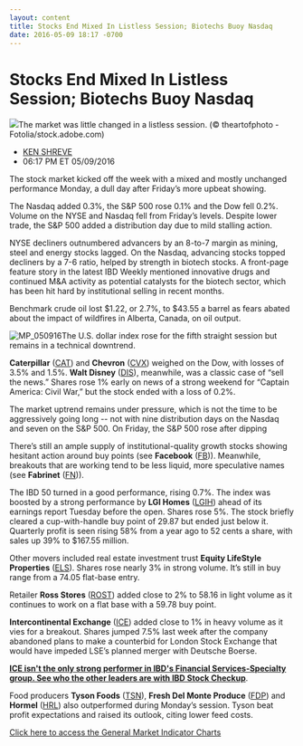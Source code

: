 ```yaml
---
layout: content
title: Stocks End Mixed In Listless Session; Biotechs Buoy Nasdaq
date: 2016-05-09 18:17 -0700
---
```



Stocks End Mixed In Listless Session; Biotechs Buoy Nasdaq
===========================================================


![](https://www.investors.com/wp-content/uploads/2016/05/BIGpic_050916_adobe.jpg)The market was little changed in a listless session. (© theartofphoto - Fotolia/stock.adobe.com) 



* [KEN SHREVE](https://www.investors.com/author/shrevek/ "Posts by KEN SHREVE")
* 06:17 PM ET 05/09/2016




The stock market kicked off the week with a mixed and mostly unchanged performance Monday, a dull day after Friday’s more upbeat showing.


The Nasdaq added 0.3%, the S&P 500 rose 0.1% and the Dow fell 0.2%. Volume on the NYSE and Nasdaq fell from Friday’s levels. Despite lower trade, the S&P 500 added a distribution day due to mild stalling action.


NYSE decliners outnumbered advancers by an 8-to-7 margin as mining, steel and energy stocks lagged. On the Nasdaq, advancing stocks topped decliners by a 7-6 ratio, helped by strength in biotech stocks. A front-page feature story in the latest IBD Weekly mentioned innovative drugs and continued M&A activity as potential catalysts for the biotech sector, which has been hit hard by institutional selling in recent months.


Benchmark crude oil lost $1.22, or 2.7%, to $43.55 a barrel as fears abated about the impact of wildfires in Alberta, Canada, on oil output.


![MP_050916](https://www.investors.com/wp-content/uploads/2016/05/MP_050916-161x300.jpg)The U.S. dollar index rose for the fifth straight session but remains in a technical downtrend.


**Caterpillar** ([CAT](https://research.investors.com/quote.aspx?symbol=CAT)) and **Chevron** ([CVX](https://research.investors.com/quote.aspx?symbol=CVX)) weighed on the Dow, with losses of 3.5% and 1.5%. **Walt Disney** ([DIS](https://research.investors.com/quote.aspx?symbol=DIS)), meanwhile, was a classic case of “sell the news.” Shares rose 1% early on news of a strong weekend for “Captain America: Civil War,” but the stock ended with a loss of 0.2%.


The market uptrend remains under pressure, which is not the time to be aggressively going long -- not with nine distribution days on the Nasdaq and seven on the S&P 500. On Friday, the S&P 500 rose after dipping


There’s still an ample supply of institutional-quality growth stocks showing hesitant action around buy points (see **Facebook** ([FB](https://research.investors.com/quote.aspx?symbol=FB))). Meanwhile, breakouts that are working tend to be less liquid, more speculative names (see **Fabrinet** ([FN](https://research.investors.com/quote.aspx?symbol=FN))).


The IBD 50 turned in a good performance, rising 0.7%. The index was boosted by a strong performance by **LGI Homes** ([LGIH](https://research.investors.com/quote.aspx?symbol=LGIH)) ahead of its earnings report Tuesday before the open. Shares rose 5%. The stock briefly cleared a cup-with-handle buy point of 29.87 but ended just below it. Quarterly profit is seen rising 58% from a year ago to 52 cents a share, with sales up 39% to $167.55 million.


Other movers included real estate investment trust **Equity LifeStyle Properties** ([ELS](https://research.investors.com/quote.aspx?symbol=ELS)). Shares rose nearly 3% in strong volume. It’s still in buy range from a 74.05 flat-base entry.


Retailer **Ross Stores** ([ROST](https://research.investors.com/quote.aspx?symbol=ROST)) added close to 2% to 58.16 in light volume as it continues to work on a flat base with a 59.78 buy point.


**Intercontinental Exchange** ([ICE](https://research.investors.com/quote.aspx?symbol=ICE)) added close to 1% in heavy volume as it vies for a breakout. Shares jumped 7.5% last week after the company abandoned plans to make a counterbid for London Stock Exchange that would have impeded LSE’s planned merger with Deutsche Boerse.


**[ICE isn't the only strong performer in IBD's Financial Services-Specialty group. See who the other leaders are with IBD Stock Checkup](http://research.investors.com/stock-checkup/nyse-intercontinental-exch-ice.aspx)**.


Food producers **Tyson Foods** ([TSN](https://research.investors.com/quote.aspx?symbol=TSN)), **Fresh Del Monte Produce** ([FDP](https://research.investors.com/quote.aspx?symbol=FDP)) and **Hormel** ([HRL](https://research.investors.com/quote.aspx?symbol=HRL)) also outperformed during Monday’s session. Tyson beat profit expectations and raised its outlook, citing lower feed costs.


[Click here to access the General Market Indicator Charts](https://www.investors.com/wp-content/uploads/2016/05/IBD0905154257GMI.pdf)




